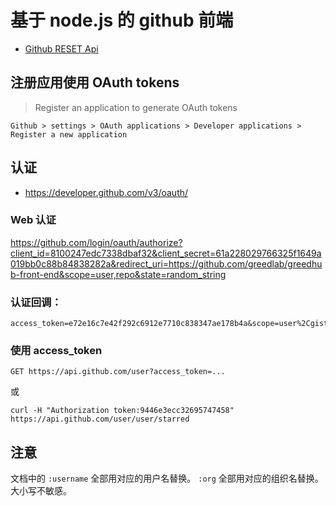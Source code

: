# 基于 node.js 的 github 前端

* [Github RESET Api](https://developer.github.com)

## 注册应用使用 OAuth tokens

> Register an application to generate OAuth tokens

`Github > settings > OAuth applications > Developer applications > Register a new application`

## 认证

* <https://developer.github.com/v3/oauth/>

### Web 认证

https://github.com/login/oauth/authorize?client_id=8100247edc7338dbaf32&client_secret=61a228029766325f1649a019bb0c88b84838282a&redirect_uri=https://github.com/greedlab/greedhub-front-end&scope=user,repo&state=random_string

### 认证回调：

```
access_token=e72e16c7e42f292c6912e7710c838347ae178b4a&scope=user%2Cgist&token_type=random_string
```

### 使用 access_token

```
GET https://api.github.com/user?access_token=...
```

或

```
curl -H "Authorization token:9446e3ecc32695747458" https://api.github.com/user/user/starred
```

## 注意

文档中的 `:username` 全部用对应的用户名替换。 `:org` 全部用对应的组织名替换。大小写不敏感。
